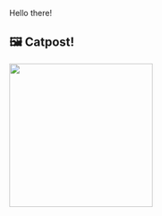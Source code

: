Hello there!



## 🖼️ Catpost!

<sub>
    <img src="https://cdn2.thecatapi.com/images/8g8.jpg" height="256">
</sub>

